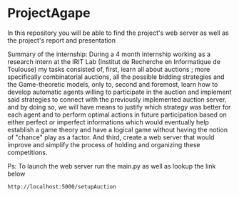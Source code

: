 # ProjectAgape

In this repository you will be able to find the project's web server as well as the project's report and presentation


Summary of the internship: 
During a 4 month internship working as a research intern at the IRIT Lab (Institut de Recherche en Informatique de Toulouse) my tasks consisted of, first, learn all about auctions ; more specifically combinatorial auctions, all the possible bidding strategies and the Game-theoretic models, only to, second and foremost, learn how to develop automatic agents willing to participate in the auction and implement said strategies to connect with the previously implemented auction server, and by doing so, we will have means to justify which strategy was better for each agent and to perform optimal actions in future participation based on either perfect or imperfect informations which would eventually help establish a game theory and have a logical game without having the notion of "chance" play as a factor. And third, create a web
server that would improve and simplify the process of holding and organizing these competitions.



Ps: To launch the web server run the main.py as well as lookup the link below
    
    http://localhost:5000/setupAuction
